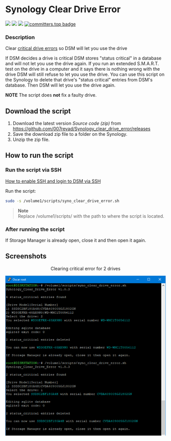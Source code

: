 # Synology Clear Drive Error

<a href="https://github.com/007revad/Synology_Clear_Drive_Error/releases"><img src="https://img.shields.io/github/release/007revad/Synology_Clear_Drive_Error.svg"></a>
<a href="https://hits.seeyoufarm.com"><img src="https://hits.seeyoufarm.com/api/count/incr/badge.svg?url=https%3A%2F%2Fgithub.com%2F007revad%2FSynology_Clear_Drive_Error&count_bg=%2379C83D&title_bg=%23555555&icon=&icon_color=%23E7E7E7&title=views&edge_flat=false"/></a>
[![](https://img.shields.io/static/v1?label=Sponsor&message=%E2%9D%A4&logo=GitHub&color=%23fe8e86)](https://github.com/sponsors/007revad)
[![committers.top badge](https://user-badge.committers.top/australia/007revad.svg)](https://user-badge.committers.top/australia/007revad)

### Description

Clear [critical drive errors](critical-drive.md) so DSM will let you use the drive

If DSM decides a drive is critical DSM stores "status critical" in a database and will not let you use the drive again. If you run an extended S.M.A.R.T. test on the drive in a computer and it says there is nothing wrong with the drive DSM will still refuse to let you use the drive. You can use this script on the Synology to delete that drive's "status critical" entries from DSM's database. Then DSM will let you use the drive again.

**NOTE** The script does **not** fix a faulty drive.

## Download the script

1. Download the latest version _Source code (zip)_ from https://github.com/007revad/Synology_clear_drive_error/releases
2. Save the download zip file to a folder on the Synology.
3. Unzip the zip file.

## How to run the script

### Run the script via SSH

[How to enable SSH and login to DSM via SSH](https://kb.synology.com/en-global/DSM/tutorial/How_to_login_to_DSM_with_root_permission_via_SSH_Telnet)

Run the script:

```bash
sudo -s /volume1/scripts/syno_clear_drive_error.sh
```

> **Note** <br>
> Replace /volume1/scripts/ with the path to where the script is located.

### After running the script

If Storage Manager is already open, close it and then open it again.

## Screenshots

<p align="center">Clearing critical error for 2 drives</p>
<p align="center"><img src="/images/script-4.png"></p>

